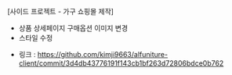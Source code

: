 [사이드 프로젝트 - 가구 쇼핑몰 제작]
- 상품 상세페이지 구매옵션 이미지 변경
- 스타일 수정

* 링크 : https://github.com/kimji9663/alfuniture-client/commit/3d4db43776191f143cb1bf263d72806bdce0b762
